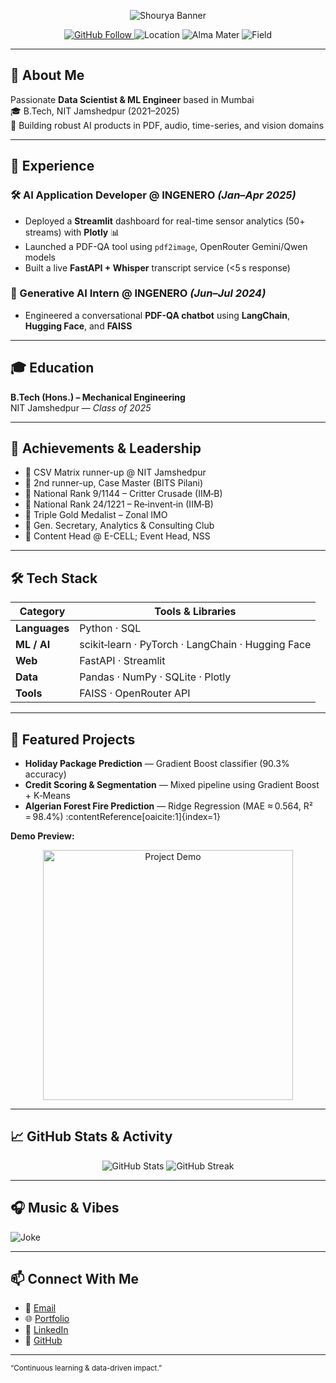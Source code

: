 <!-- Animated Header -->
<p align="center">
  <img src="https://capsule-render.vercel.app/api?type=waving&color=gradient&height=120&text=Hey,+I'm+Shourya+Chandel!👋" alt="Shourya Banner"/>
</p>

<!-- Badges -->
<p align="center">
  <a href="https://github.com/shoraaz">
    <img src="https://img.shields.io/github/followers/shoraaz?label=Follow&style=social" alt="GitHub Follow"/>
  </a>
  <img src="https://img.shields.io/badge/📍-Mumbai-red?style=flat-square" alt="Location"/>
  <img src="https://img.shields.io/badge/NIT-Jamshedpur-blue?style=flat-square" alt="Alma Mater"/>
  <img src="https://img.shields.io/badge/Data%20Science-ML-AI-informational?style=flat-square" alt="Field"/>
</p>

---

## 🧠 About Me  
Passionate **Data Scientist & ML Engineer** based in Mumbai  
🎓 B.Tech, NIT Jamshedpur (2021–2025)  
🔬 Building robust AI products in PDF, audio, time-series, and vision domains

---

## 💼 Experience  

### 🛠️ AI Application Developer @ **INGENERO** *(Jan–Apr 2025)*  
- Deployed a **Streamlit** dashboard for real-time sensor analytics (50+ streams) with **Plotly** 📊  
- Launched a PDF-QA tool using `pdf2image`, OpenRouter Gemini/Qwen models  
- Built a live **FastAPI + Whisper** transcript service (<5 s response)  

### 🚀 Generative AI Intern @ **INGENERO** *(Jun–Jul 2024)*  
- Engineered a conversational **PDF-QA chatbot** using **LangChain**, **Hugging Face**, and **FAISS**

---

## 🎓 Education  
**B.Tech (Hons.) – Mechanical Engineering**  
NIT Jamshedpur ― *Class of 2025*

---

## 🏅 Achievements & Leadership  
- 🥈 CSV Matrix runner-up @ NIT Jamshedpur  
- 🥉 2nd runner-up, Case Master (BITS Pilani)  
- 🏅 National Rank 9/1144 – Critter Crusade (IIM‑B)  
- 🥉 National Rank 24/1221 – Re‑invent‑in (IIM‑B)  
- 🥇 Triple Gold Medalist – Zonal IMO  
- 🎯 Gen. Secretary, Analytics & Consulting Club  
- 📣 Content Head @ E-CELL; Event Head, NSS

---

## 🛠 Tech Stack  

| Category         | Tools & Libraries |
|------------------|-------------------|
| **Languages**     | Python · SQL       |
| **ML / AI**       | scikit‑learn · PyTorch · LangChain · Hugging Face |
| **Web**           | FastAPI · Streamlit |
| **Data**          | Pandas · NumPy · SQLite · Plotly |
| **Tools**         | FAISS · OpenRouter API  |

---

## 🌟 Featured Projects  

- **Holiday Package Prediction** — Gradient Boost classifier (90.3% accuracy)  
- **Credit Scoring & Segmentation** — Mixed pipeline using Gradient Boost + K‑Means  
- **Algerian Forest Fire Prediction** — Ridge Regression (MAE ≈ 0.564, R² = 98.4%) :contentReference[oaicite:1]{index=1}  

**Demo Preview:**  
<p align="center">
  <img src="https://github.com/shoraaz/shoraaz/blob/main/demo.gif" alt="Project Demo" width="400"/>
</p>

---

## 📈 GitHub Stats & Activity  
<p align="center">
  <img src="https://github-readme-stats.vercel.app/api?username=shoraaz&show_icons=true&theme=radical" alt="GitHub Stats"/>
  <img src="https://streak-stats.demolab.com/?user=shoraaz&theme=radical" alt="GitHub Streak"/>
</p>

---

## 🎧 Music & Vibes  
![Joke](https://readme-jokes.vercel.app/api)

---

## 📫 Connect With Me  
- 📧 [Email](mailto:bhartam43@gmail.com)  
- 🌐 [Portfolio](https://shourya-codes.me)  
- 💼 [LinkedIn](https://www.linkedin.com/in/your-linkedin)  
- 🧩 [GitHub](https://github.com/shoraaz)

---

<sub align="center">“Continuous learning & data-driven impact.”</sub>
